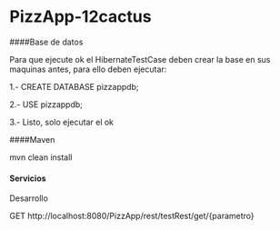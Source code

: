 # PizzApp-12cactus


####Base de datos

Para que ejecute ok el HibernateTestCase deben crear la base en sus maquinas antes, para ello deben ejecutar:

1.-
CREATE DATABASE pizzappdb;

2.-
USE pizzappdb;

3.-
Listo, solo ejecutar el ok

####Maven

mvn clean install

#### Servicios

Desarrollo

GET
http://localhost:8080/PizzApp/rest/testRest/get/{parametro}


